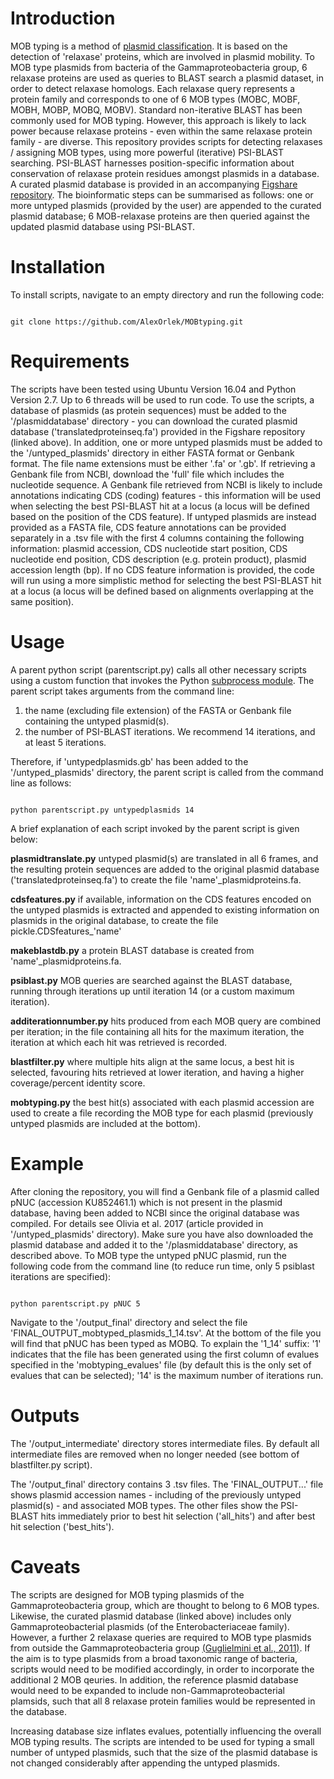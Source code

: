 # Introduction

MOB typing is a method of [plasmid classification](http://www.sciencedirect.com/science/article/pii/S0147619X16301032). It is based on the detection of 'relaxase' proteins, which are involved in plasmid mobility. To MOB type plasmids from bacteria of the Gammaproteobacteria group, 6 relaxase proteins are used as queries to BLAST search a plasmid dataset, in order to detect relaxase homologs. Each relaxase query represents a protein family and corresponds to one of 6 MOB types (MOBC, MOBF, MOBH, MOBP, MOBQ, MOBV). Standard non-iterative BLAST has been commonly used for MOB typing. However, this approach is likely to lack power because relaxase proteins - even within the same relaxase protein family - are diverse. This repository provides scripts for detecting relaxases / assigning MOB types, using more powerful (iterative) PSI-BLAST searching. PSI-BLAST harnesses position-specific information about conservation of relaxase protein residues amongst plasmids in a database. A curated plasmid database is provided in an accompanying [Figshare repository](https://figshare.com/s/18de8bdcbba47dbaba41). The bioinformatic steps can be summarised as follows: one or more untyped plasmids (provided by the user) are appended to the curated plasmid database; 6 MOB-relaxase proteins are then queried against the updated plasmid database using PSI-BLAST.


# Installation

To install scripts, navigate to an empty directory and run the following code:

```

git clone https://github.com/AlexOrlek/MOBtyping.git

```

# Requirements

The scripts have been tested using Ubuntu Version 16.04 and Python Version 2.7. Up to 6 threads will be used to run code. To use the scripts, a database of plasmids (as protein sequences) must be added to the '/plasmiddatabase' directory - you can download the curated plasmid database ('translatedproteinseq.fa') provided in the Figshare repository (linked above). In addition, one or more untyped plasmids must be added to the '/untyped_plasmids' directory in either FASTA format or Genbank format. The file name extensions must be either '.fa' or '.gb'. If retrieving a Genbank file from NCBI, download the 'full' file which includes the nucleotide sequence. A Genbank file retrieved from NCBI is likely to include annotations indicating CDS (coding) features - this information will be used when selecting the best PSI-BLAST hit at a locus (a locus will be defined based on the position of the CDS feature). If untyped plasmids are instead provided as a FASTA file, CDS feature annotations can be provided separately in a .tsv file with the first 4 columns containing the following information: plasmid accession, CDS nucleotide start position, CDS nucleotide end position, CDS description (e.g. protein product), plasmid accession length (bp). If no CDS feature information is provided, the code will run using a more simplistic method for selecting the best PSI-BLAST hit at a locus (a locus will be defined based on alignments overlapping at the same position).


# Usage

A parent python script (parentscript.py) calls all other necessary scripts using a custom function that invokes the Python [subprocess module](https://docs.python.org/2/library/subprocess.html). The parent script takes arguments from the command line:

1. the name (excluding file extension) of the FASTA or Genbank file containing the untyped plasmid(s).  
2. the number of PSI-BLAST iterations. We recommend 14 iterations, and at least 5 iterations.

Therefore, if 'untypedplasmids.gb' has been added to the '/untyped_plasmids' directory, the parent script is called from the command line as follows:

```

python parentscript.py untypedplasmids 14

```

A brief explanation of each script invoked by the parent script is given below:

**plasmidtranslate.py**  untyped plasmid(s) are translated in all 6 frames, and the resulting protein sequences are added to the original plasmid database ('translatedproteinseq.fa') to create the file 'name'_plasmidproteins.fa.

**cdsfeatures.py**  if available, information on the CDS features encoded on the untyped plasmids is extracted and appended to existing information on plasmids in the original database, to create the file pickle.CDSfeatures_'name'

**makeblastdb.py**  a protein BLAST database is created from 'name'_plasmidproteins.fa.

**psiblast.py**  MOB queries are searched against the BLAST database, running through iterations up until iteration 14 (or a custom maximum iteration).

**additerationnumber.py**  hits produced from each MOB query are combined per iteration; in the file containing all hits for the maximum iteration, the iteration at which each hit was retrieved is recorded.

**blastfilter.py**  where multiple hits align at the same locus, a best hit is selected, favouring hits retrieved at lower iteration, and having a higher coverage/percent identity score.

**mobtyping.py**  the best hit(s) associated with each plasmid accession are used to create a file recording the MOB type for each plasmid (previously untyped plasmids are included at the bottom).



# Example

After cloning the repository, you will find a Genbank file of a plasmid called pNUC (accession KU852461.1) which is not present in the plasmid database, having been added to NCBI since the original database was compiled. For details see Olivia et al. 2017 (article provided in '/untyped_plasmids' directory). Make sure you have also downloaded the plasmid database and added it to the '/plasmiddatabase' directory, as described above. To MOB type the untyped pNUC plasmid, run the following code from the command line (to reduce run time, only 5 psiblast iterations are specified):

```

python parentscript.py pNUC 5

```

Navigate to the '/output_final' directory and select the file 'FINAL_OUTPUT_mobtyped_plasmids_1_14.tsv'. At the bottom of the file you will find that pNUC has been typed as MOBQ. To explain the '1_14' suffix: '1' indicates that the file has been generated using the first column of evalues specified in the 'mobtyping_evalues' file (by default this is the only set of evalues that can be selected); '14' is the maximum number of iterations run.



# Outputs

The '/output_intermediate' directory stores intermediate files. By default all intermediate files are removed when no longer needed (see bottom of blastfilter.py script).

The '/output_final' directory contains 3 .tsv files. The 'FINAL_OUTPUT...' file shows plasmid accession names - including of the previously untyped plasmid(s) - and associated MOB types. The other files show the PSI-BLAST hits immediately prior to best hit selection ('all_hits') and after best hit selection ('best_hits').


# Caveats

The scripts are designed for MOB typing plasmids of the Gammaproteobacteria group, which are thought to belong to 6 MOB types. Likewise, the curated plasmid database (linked above) includes only Gammaproteobacterial plasmids (of the Enterobacteriaceae family). However, a further 2 relaxase queries are required to MOB type plasmids from outside the Gammaproteobacteria group [(Guglielmini et al., 2011)](http://journals.plos.org/plosgenetics/article?id=10.1371/journal.pgen.1002222). If the aim is to type plasmids from a broad taxonomic range of bacteria, scripts would need to be modified accordingly, in order to incorporate the additional 2 MOB qeuries. In addition, the reference plasmid database would need to be expanded to include non-Gammaproteobacterial plamsids, such that all 8 relaxase protein families would be represented in the database.

Increasing database size inflates evalues, potentially influencing the overall MOB typing results. The scripts are intended to be used for typing a small number of untyped plasmids, such that the size of the plasmid database is not changed considerably after appending the untyped plasmids.
